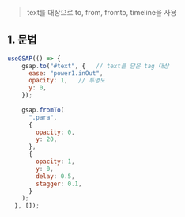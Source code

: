 > text를 대상으로 to, from, fromto, timeline을 사용

## 1. 문법
```jsx
useGSAP(() => {
    gsap.to("#text", {   // text를 담은 tag 대상
      ease: "power1.inOut",
      opacity: 1,   // 투명도
      y: 0,
    });
  
    gsap.fromTo(
      ".para",
      {
        opacity: 0,
        y: 20,
      },
      {
        opacity: 1,
        y: 0,
        delay: 0.5,
        stagger: 0.1,
      }
    );
  }, []);
```